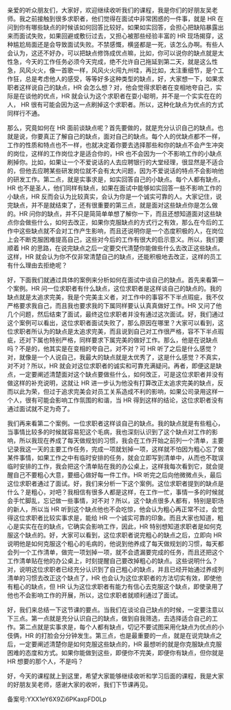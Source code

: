 亲爱的听众朋友们，大家好，欢迎继续收听我们的课程，我是你们的好朋友吴老师。我之前接触到很多求职者，他们觉得在面试中非常困惑的一件事，就是 HR 在问到你有哪些缺点的时候该如何回答比较好。如果如实回答，会担心把缺陷暴露出来而面试失败，如果回避或敷衍过去，又担心被那些经验丰富的 HR 现场揭穿，这种尴尬局面还是会导致面试失败。不禁感慨，横竖都是一死，该怎么办啊。有些人会认为，这还不好办，可以把缺点修饰成优点嘛，比如，你可以说你的缺点就是太性急，今天的工作任务必须今天完成，绝不允许自己拖延到第二天，就是这么性急，风风火火，像一首歌一样，风风火火闯九州哇，再比如，太注重细节，是个工作狂，总是考虑他人的感受，等等好多这种类型的缺点，好，大家想一下，如果求职者这样说自己的缺点，HR 会怎么想？对，他会觉得求职者在变相地夸自己，实际是在谈他的优点，HR 就会认为这个求职者在耍小聪明，并不是一个实实在在的人， HR 很有可能会因为这一点刷掉这个求职者。所以，这种化缺点为优点的方式同样行不通。

那么，究竟如何在 HR 面前谈缺点呢？首先要做的，就是充分认识自己的缺点。也就是说，你要真正了解自己的缺点，面对自己的缺点。每个人的优缺点都不一样，工作的性质和特点也不一样，也就决定着你要去选择那些和你的缺点不会产生冲突的岗位，这样的工作岗位才是适合你的，HR 也不会因为一个不影响工作的小缺点刷掉你。比如，如果让一个不爱说话的人去应聘银行的大堂经理，很显然是不适合的，但他去应聘某些研发岗位就不会有太大问题，因为不爱说话的特点不会影响他的研发工作。第二点，就是实事求是，如实回答自己的小缺点。每个人都有缺点，HR 也不是圣人，他们同样有缺点，如果在面试中能够如实回答一些不影响工作的小缺点，HR 反而会认为比较真实，会认为你是一个诚实可靠的人。大家记住，说完缺点，并不是就结束了，还有很重要的第三点，就是面对这些缺点你是怎么做的。HR 问你的缺点，并不只是简简单单想了解你一下，而且还想知道面对这些缺点你会做些什么，如何去改正，如果你克服缺点的方式行之有效，那么在今后的工作中这些缺点就不会对工作产生影响，而且还说明你是一个态度积极的人，在岗位上会不断克服困难提高自己，这些对今后的工作有很大的启示意义。所以，我们要顺着 HR 的思路，在说完缺点之后一定要交代清楚你能做些什么去改正这些缺点。这样，HR 就会认为你不仅非常清楚自己的缺点，还能积极地去改正，这样的员工有什么理由去拒绝呢？

好，下面我们就通过具体的案例来分析如何在面试中谈自己的缺点。首先来看第一个案例。HR 问一位求职者有什么缺点，这位求职者是这样谈自己的缺点的。我的缺点就是太追求完美，我是个完美主义者，对工作中的事容不下半点瑕疵，我不仅严格要求我自己，而且我也要求我的下属同样要认认真真做好工作。HR 又问了他几个问题，然后结束了面试，最终这位求职者并没有通过这次面试。好，我们通过这个案例可以看出，这位求职者面试失败了，那么原因在哪里？大家可以看到，这位求职者所认为的缺点是太追求完美，而且说到自己对工作很严格，容不下半点瑕疵，还对下属也特别严格，同样要求下属完美的做好工作。那么，他是在说缺点吗？不是的，他其实是在变相的夸自己，对不对？可 HR 听了之后是什么感觉？对，就像是一个人说自己，我最大的缺点就是太优秀了，这是什么感觉？不真实，对不对？所以，HR 就会对这位求职者的诚实和可靠充满疑问。再者，即便这是缺点，一定要阐述清楚面对这个缺点要做些什么，如何改正，可是这位求职者并没有做这样的补充说明，这就让 HR 进一步认为他没有打算改正太追求完美的缺点，反而以此为荣，但过于追求完美会对员工关系造成不利的影响，如果公司录用这样一个人，很有可能会影响工作氛围的和谐，当 HR 得到这样的结论，这位求职者没有通过面试就不足为奇了。

我们再来看第二个案例。一位求职者这样谈自己的缺点。我的缺点就是有些粗心，当事情比较多的时候就容易犯这个毛病，我也深刻认识到了这个缺点对工作的影响，所以我现在养成了每天做规划的习惯，我会在工作开始之前列一个清单，主要记录我这一天的主要工作任务，完成一项就划掉一项，这样就不怕因为粗心忘了做某件事情，如果工作之中有临时安排的任务，就会立即写到清单中，从而也不耽误临时安排的工作，我会把这个清单贴在我的办公桌上，这样我每次看到它，就会提醒自己不要粗心大意，要细心做好每一件工作。HR 听完之后向他微微点头，最后这位求职者通过了面试。好，我们来分析一下这个案例。这位求职者提到的缺点是什么？是粗心，对吧？我相信有很多人都是这样，在工作一忙，事情一多的时候就会手忙脚乱，忘记做一些事情，对不对？所以，这个缺点很多人都有，特别是职场的新人，所以当 HR 听到这个缺点他也不会吃惊，他会认为粗心再正常不过，会觉得这位求职者比较实事求是，能给 HR 一个诚实可靠的印象。而且大家也知道，粗心是实实在在的缺点，它确实会影响工作，因此，HR 特别想知道求职者是如何克服这个缺点的。好，大家可以看到，这位求职者说完粗心的缺点之后，立即向 HR 说明他是如何克服这个粗心的毛病的，他说到他养成了每天做规划的习惯，每天都会列一个工作清单，做完一项划掉一项，就不会遗漏要完成的任务，而且还把这个工作清单贴在他的办公桌上，时刻提醒自己要改掉粗心的缺点。这些说明什么？对，说明这位求职者已经充分认识到了自己粗心的缺点，并且已经开始通过养成列清单的习惯去改正这个缺点了，HR 也会认为这位求职者的方法切实有效，即使他有粗心的缺点，但 HR 认为这位求职者有能力有信心去克服这个缺点，即使录用了他也不会影响工作的开展，所以，这位求职者就顺利通过了面试。

好，我们来总结一下这节课的要点。当我们在谈论自己缺点的时候，一定要注意以下三点。第一点就是充分认识自己的缺点，做到自我筛选，去选择适合自己的工作。第二点就是实事求是，每个人都有缺点，切记不要试图采用化缺点为优点的小伎俩，HR 的打脸会分分钟发生。第三点，也是最重要的一点，就是在说完缺点之后，一定要阐述清楚你是如何克服这些缺点的，HR 最想听的就是你克服缺点克服困难的态度和方式。如果你能做到这些，即便你不完美，即便你有缺点，但你就是 HR 想要的那个人，不是吗？

好，今天的课程就上到这里，希望大家能够继续收听和学习后面的课程，我是大家的好朋友吴老师，感谢大家的收听，我们下节课再见。

备案号:YXX1eY6X9Zi6PKaxpFD0Lp
